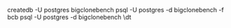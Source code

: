 createdb -U postgres bigclonebench
psql -U postgres -d bigclonebench -f bcb
psql -U postgres -d bigclonebench
\dt

